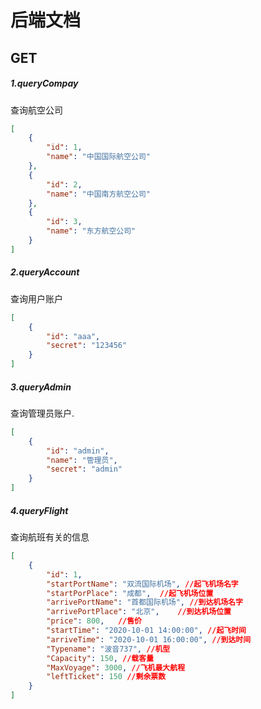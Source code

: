 # 后端文档

## GET

##### 1.queryCompay

查询航空公司

```Json
[
    {
        "id": 1,
        "name": "中国国际航空公司"
    },
    {
        "id": 2,
        "name": "中国南方航空公司"
    },
    {
        "id": 3,
        "name": "东方航空公司"
    }
]
```

##### 2.queryAccount

查询用户账户

```Json
[
    {
        "id": "aaa",
        "secret": "123456"
    }
]
```

##### 3.queryAdmin

查询管理员账户.

```json
[
    {
        "id": "admin",
        "name": "管理员",
        "secret": "admin"
    }
]
```

##### 4.queryFlight

查询航班有关的信息

```json
[
    {
        "id": 1,
        "startPortName": "双流国际机场", //起飞机场名字
        "startPorPlace": "成都",	//起飞机场位置
        "arrivePortName": "首都国际机场", //到达机场名字
        "arrivePortPlace": "北京",	//到达机场位置
        "price": 800,	//售价
        "startTime": "2020-10-01 14:00:00", //起飞时间
        "arriveTime": "2020-10-01 16:00:00", //到达时间
        "Typename": "波音737", //机型
        "Capacity": 150, //载客量
        "MaxVoyage": 3000, //飞机最大航程
        "leftTicket": 150 //剩余票数
    }
]
```

